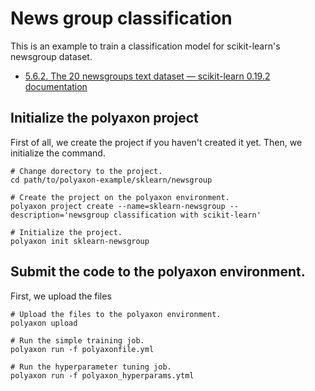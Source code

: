# News group classification

This is an example to train a classification model for scikit-learn's newsgroup dataset.

- [5\.6\.2\. The 20 newsgroups text dataset — scikit\-learn 0\.19\.2 documentation](https://scikit-learn.org/0.19/datasets/twenty_newsgroups.html)

## Initialize the polyaxon project
First of all, we create the project if you haven't created it yet.
Then, we initialize the command.

```
# Change dorectory to the project.
cd path/to/polyaxon-example/sklearn/newsgroup

# Create the project on the polyaxon environment.
polyaxon project create --name=sklearn-newsgroup --description='newsgroup classification with scikit-learn'

# Initialize the project.
polyaxon init sklearn-newsgroup
```

## Submit the code to the polyaxon environment.
First, we upload the files


```
# Upload the files to the polyaxon environment.
polyaxon upload

# Run the simple training job.
polyaxon run -f polyaxonfile.yml

# Run the hyperparameter tuning job.
polyaxon run -f polyaxon_hyperparams.ytml
```
